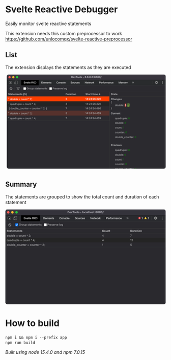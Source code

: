# Svelte Reactive Debugger
Easily monitor svelte reactive statements

This extension needs this custom preprocessor to work
https://github.com/unlocomqx/svelte-reactive-preprocessor

## List
The extension displays the statements as they are executed

![panel preview](images/list.png)

## Summary
The statements are grouped to show the total count and duration of each statement

![panel preview](images/summary.png)

# How to build
```shell
npm i && npm i --prefix app
npm run build
```
_Built using node 15.4.0 and npm 7.0.15_

